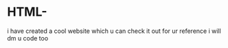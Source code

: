 # HTML-
i have created a cool website which u can check it out for ur reference i will dm u code too
